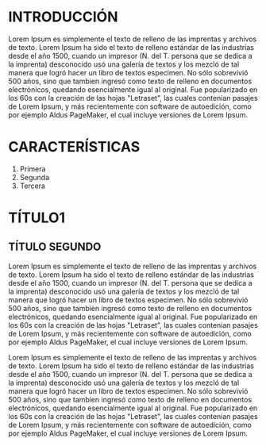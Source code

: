 # INTRODUCCIÓN

Lorem Ipsum es simplemente el texto de relleno de las imprentas y archivos de texto. Lorem Ipsum ha sido el texto de relleno estándar de las industrias desde el año 1500, cuando un impresor (N. del T. persona que se dedica a la imprenta) desconocido usó una galería de textos y los mezcló de tal manera que logró hacer un libro de textos especimen. No sólo sobrevivió 500 años, sino que tambien ingresó como texto de relleno en documentos electrónicos, quedando esencialmente igual al original. Fue popularizado en los 60s con la creación de las hojas "Letraset", las cuales contenian pasajes de Lorem Ipsum, y más recientemente con software de autoedición, como por ejemplo Aldus PageMaker, el cual incluye versiones de Lorem Ipsum.

# CARACTERÍSTICAS

1. Primera
2. Segunda
3. Tercera

# TÍTULO1
## TÍTULO SEGUNDO

Lorem Ipsum es simplemente el texto de relleno de las imprentas y archivos de texto. Lorem Ipsum ha sido el texto de relleno estándar de las industrias desde el año 1500, cuando un impresor (N. del T. persona que se dedica a la imprenta) desconocido usó una galería de textos y los mezcló de tal manera que logró hacer un libro de textos especimen. No sólo sobrevivió 500 años, sino que tambien ingresó como texto de relleno en documentos electrónicos, quedando esencialmente igual al original. Fue popularizado en los 60s con la creación de las hojas "Letraset", las cuales contenian pasajes de Lorem Ipsum, y más recientemente con software de autoedición, como por ejemplo Aldus PageMaker, el cual incluye versiones de Lorem Ipsum.

Lorem Ipsum es simplemente el texto de relleno de las imprentas y archivos de texto. Lorem Ipsum ha sido el texto de relleno estándar de las industrias desde el año 1500, cuando un impresor (N. del T. persona que se dedica a la imprenta) desconocido usó una galería de textos y los mezcló de tal manera que logró hacer un libro de textos especimen. No sólo sobrevivió 500 años, sino que tambien ingresó como texto de relleno en documentos electrónicos, quedando esencialmente igual al original. Fue popularizado en los 60s con la creación de las hojas "Letraset", las cuales contenian pasajes de Lorem Ipsum, y más recientemente con software de autoedición, como por ejemplo Aldus PageMaker, el cual incluye versiones de Lorem Ipsum.

